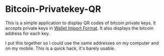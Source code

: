 # Bitcoin-Privatekey-QR

This is  a simple application to display QR codes of bitcoin private keys.
It accepts private keys in  [Wallet Import Format](https://en.bitcoin.it/wiki/Wallet_import_format).
It also displays the bitcoin address for each key.

I put this together so I could use the same addresses on my computer and on my mobile. This is a quick hack, it's barely usable.
